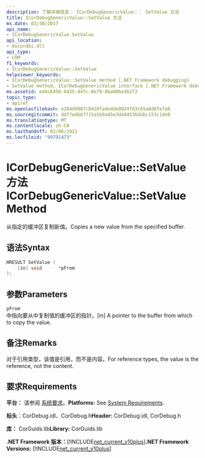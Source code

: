 ```yaml
---
description: 了解详细信息： ICorDebugGenericValue：： SetValue 方法
title: ICorDebugGenericValue::SetValue 方法
ms.date: 03/30/2017
api_name:
- ICorDebugGenericValue.SetValue
api_location:
- mscordbi.dll
api_type:
- COM
f1_keywords:
- ICorDebugGenericValue::SetValue
helpviewer_keywords:
- ICorDebugGenericValue::SetValue method [.NET Framework debugging]
- SetValue method, ICorDebugGenericValue interface [.NET Framework debugging]
ms.assetid: ed4c6458-0435-44fc-8e78-8ba00be362f2
topic_type:
- apiref
ms.openlocfilehash: e284d9987c8428fadedde0024fd3c65a0d8fe7a0
ms.sourcegitcommit: ddf7edb67715a5b9a45e3dd44536dabc153c1de0
ms.translationtype: MT
ms.contentlocale: zh-CN
ms.lasthandoff: 02/06/2021
ms.locfileid: "99791473"
---
```

# <a name="icordebuggenericvaluesetvalue-method"></a><span data-ttu-id="79e14-103">ICorDebugGenericValue::SetValue 方法</span><span class="sxs-lookup"><span data-stu-id="79e14-103">ICorDebugGenericValue::SetValue Method</span></span>

<span data-ttu-id="79e14-104">从指定的缓冲区复制新值。</span><span class="sxs-lookup"><span data-stu-id="79e14-104">Copies a new value from the specified buffer.</span></span>  
  
## <a name="syntax"></a><span data-ttu-id="79e14-105">语法</span><span class="sxs-lookup"><span data-stu-id="79e14-105">Syntax</span></span>  
  
```cpp  
HRESULT SetValue (  
    [in] void      *pFrom  
);  
```  
  
## <a name="parameters"></a><span data-ttu-id="79e14-106">参数</span><span class="sxs-lookup"><span data-stu-id="79e14-106">Parameters</span></span>  

 `pFrom`  
 <span data-ttu-id="79e14-107">中指向要从中复制值的缓冲区的指针。</span><span class="sxs-lookup"><span data-stu-id="79e14-107">[in] A pointer to the buffer from which to copy the value.</span></span>  
  
## <a name="remarks"></a><span data-ttu-id="79e14-108">备注</span><span class="sxs-lookup"><span data-stu-id="79e14-108">Remarks</span></span>  

 <span data-ttu-id="79e14-109">对于引用类型，该值是引用，而不是内容。</span><span class="sxs-lookup"><span data-stu-id="79e14-109">For reference types, the value is the reference, not the content.</span></span>  
  
## <a name="requirements"></a><span data-ttu-id="79e14-110">要求</span><span class="sxs-lookup"><span data-stu-id="79e14-110">Requirements</span></span>  

 <span data-ttu-id="79e14-111">**平台：** 请参阅 [系统要求](../../get-started/system-requirements.md)。</span><span class="sxs-lookup"><span data-stu-id="79e14-111">**Platforms:** See [System Requirements](../../get-started/system-requirements.md).</span></span>  
  
 <span data-ttu-id="79e14-112">**标头**：CorDebug.idl、CorDebug.h</span><span class="sxs-lookup"><span data-stu-id="79e14-112">**Header:** CorDebug.idl, CorDebug.h</span></span>  
  
 <span data-ttu-id="79e14-113">**库：** CorGuids.lib</span><span class="sxs-lookup"><span data-stu-id="79e14-113">**Library:** CorGuids.lib</span></span>  
  
 <span data-ttu-id="79e14-114">**.NET Framework 版本：**[!INCLUDE[net_current_v10plus](../../../../includes/net-current-v10plus-md.md)]</span><span class="sxs-lookup"><span data-stu-id="79e14-114">**.NET Framework Versions:** [!INCLUDE[net_current_v10plus](../../../../includes/net-current-v10plus-md.md)]</span></span>
